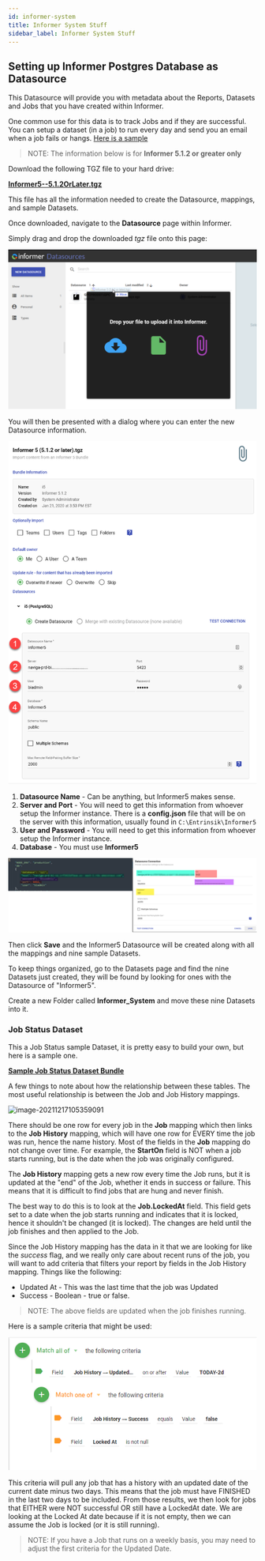 ```yaml
---
id: informer-system
title: Informer System Stuff
sidebar_label: Informer System Stuff
---
```


## Setting up Informer Postgres Database as Datasource

This Datasource will provide you with metadata about the Reports, Datasets and Jobs that you have created within Informer.  

One common use for this data is to track Jobs and if they are successful.  You can setup a dataset (in a job) to run every day and send you an email when a job fails or hangs. [Here is a sample](#job-status-dataset)

> NOTE: The information below is for **Informer 5.1.2 or greater only**

Download the following TGZ file to your hard drive:

**<a target="_blank" href="/downloads/Informer5--5.1.2OrLater.tgz">Informer5--5.1.2OrLater.tgz</a>**

This file has all the information needed to create the Datasource, mappings, and sample Datasets.

Once downloaded, navigate to the **Datasource** page within Informer.

Simply drag and drop the downloaded _tgz_ file onto this page:

![image-20200501151233660](images/informer-system_metadata-001.png)

You will then be presented with a dialog where you can enter the new Datasource information.

![image-20200501151711846](images/informer-system_metadata-002.png)

1. **Datasource Name** - Can be anything, but Informer5 makes sense.
2. **Server and Port** - You will need to get this information from whoever setup the Informer instance. There is a **config.json** file that will be on the server with this information, usually found in `C:\Entrinsik\Informer5`
3. **User and Password** - You will need to get this information from whoever setup the Informer instance.
4. **Database** - You must use **Informer5**

![img](images/informer-system_postgreDB.PNG)

Then click **Save** and the Informer5 Datasource will be created along with all the mappings and nine sample Datasets.

To keep things organized, go to the Datasets page and find the nine Datasets just created, they will be found by looking for ones with the Datasource of "Informer5".

Create a new Folder called **Informer_System** and move these nine Datasets into it.

### Job Status Dataset

This a Job Status sample Dataset, it is pretty easy to build your own, but here is a sample one.

**<a target="_blank" href="/downloads/job-status.tgz">Sample Job Status Dataset Bundle</a>**

A few things to note about how the relationship between these tables.  The most useful relationship is between the Job and Job History mappings.

![image-20211217105359091](/images/informer-system_jobs_001.PNG)

There should be one row for every job in the **Job** mapping which then links to the **Job History** mapping, which will have one row for EVERY time the job was run, hence the name history.  Most of the fields in the **Job** mapping do not change over time.  For example, the **StartOn** field is NOT when a job starts running, but is the date when the job was originally configured.

The **Job History** mapping gets a new row every time the Job runs, but it is updated at the "end" of the Job, whether it ends in success or failure.   This means that it is difficult to find jobs that are hung and never finish.  

The best way to do this is to look at the **Job.LockedAt** field.  This field gets set to a date when the job starts running and indicates that it is locked, hence it shouldn't be changed (it is locked).  The changes are held until the job finishes and then applied to the Job.

Since the Job History mapping has the data in it that we are looking for like the *success* flag, and we really only care about recent runs of the job, you will want to add criteria that filters your report by fields in the Job History mapping.  Things like the following:

- Updated At - This was the last time that the job was Updated
- Success - Boolean - true or false. 

>  NOTE: The above fields are updated when the job finishes running.

Here is a sample criteria that might be used:

![image-20211222103120134](./images/informer-system_jobs_002.PNG)

This criteria will pull any job that has a history with an updated date of the current date minus two days.  This means that the job must have FINISHED in the last two days to be included.  From those results, we then look for jobs that EITHER were NOT successful OR still have a LockedAt date.  We are looking at the Locked At date because if it is not empty, then we can assume the Job is locked (or it is still running).

> NOTE: If you have a Job that runs on a weekly basis, you may need to adjust the first criteria for the Updated Date.
